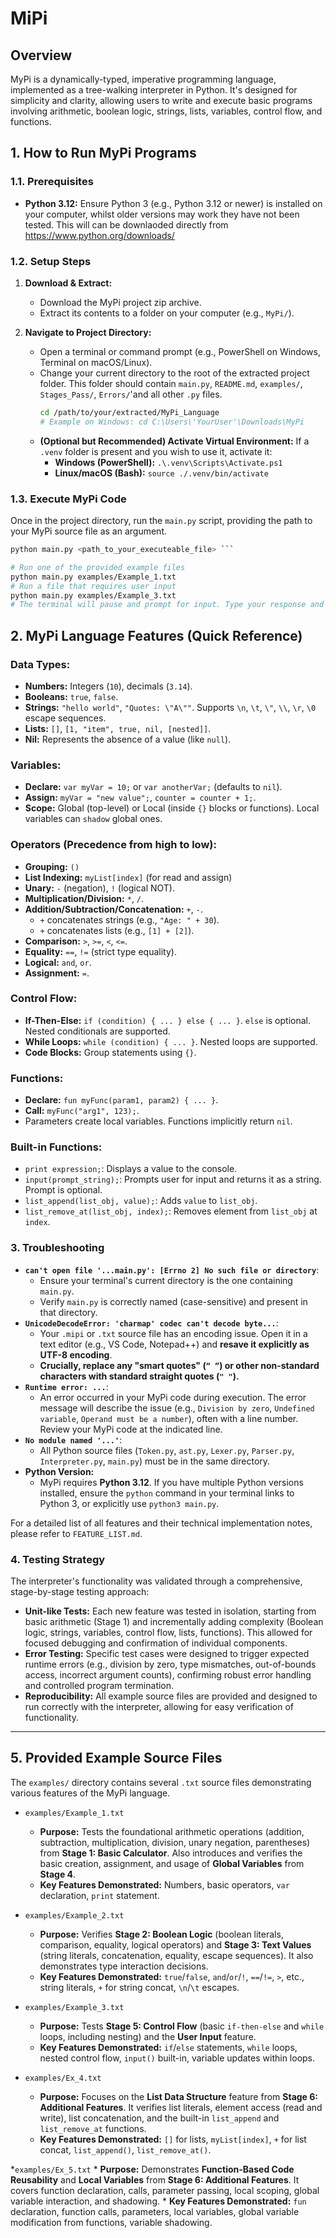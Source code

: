 # MiPi

## Overview

MyPi is a dynamically-typed, imperative programming language, implemented as a tree-walking interpreter in Python. It's designed for simplicity and clarity, allowing users to write and execute basic programs involving arithmetic, boolean logic, strings, lists, variables, control flow, and functions.

## 1. How to Run MyPi Programs

### 1.1. Prerequisites

* **Python 3.12:** Ensure Python 3 (e.g., Python 3.12 or newer) is installed on your computer, whilst older versions may work they have not been tested. This will can be downlaoded directly from https://www.python.org/downloads/ 
### 1.2. Setup Steps

1.  **Download & Extract:**
    * Download the MyPi project zip archive.
    * Extract its contents to a folder on your computer (e.g., `MyPi/`).

2.  **Navigate to Project Directory:**
    * Open a terminal or command prompt (e.g., PowerShell on Windows, Terminal on macOS/Linux).
    * Change your current directory to the root of the extracted project folder. This folder should contain `main.py`, `README.md`, `examples/`, `Stages_Pass/`, `Errors/`'and all other `.py` files.
        ```bash
        cd /path/to/your/extracted/MyPi_Language
        # Example on Windows: cd C:\Users\'YourUser'\Downloads\MyPi
        ```
    * **(Optional but Recommended) Activate Virtual Environment:** If a `.venv` folder is present and you wish to use it, activate it:
        * **Windows (PowerShell):** `.\.venv\Scripts\Activate.ps1`
        * **Linux/macOS (Bash):** `source ./.venv/bin/activate`

### 1.3. Execute MyPi Code

Once in the project directory, run the `main.py` script, providing the path to your MyPi source file as an argument.

```bash
python main.py <path_to_your_executeable_file> ```

# Run one of the provided example files
python main.py examples/Example_1.txt
# Run a file that requires user input
python main.py examples/Example_3.txt
# The terminal will pause and prompt for input. Type your response and press Enter.
```

## 2. MyPi Language Features (Quick Reference)

### Data Types:
- **Numbers:** Integers (`10`), decimals (`3.14`).
- **Booleans:** `true`, `false`.
- **Strings:** `"hello world"`, `"Quotes: \"A\""`. Supports `\n`, `\t`, `\"`, `\\`, `\r`, `\0` escape sequences.
- **Lists:** `[]`, `[1, "item", true, nil, [nested]]`.
- **Nil:** Represents the absence of a value (like `null`).

### Variables:
- **Declare:** `var myVar = 10;` or `var anotherVar;` (defaults to `nil`).
- **Assign:** `myVar = "new value";`, `counter = counter + 1;`.
- **Scope:** Global (top-level) or Local (inside `{}` blocks or functions). Local variables can `shadow` global ones.

### Operators (Precedence from high to low):
- **Grouping:** `()`
- **List Indexing:** `myList[index]` (for read and assign)
- **Unary:** `-` (negation), `!` (logical NOT).
- **Multiplication/Division:** `*`, `/`.
- **Addition/Subtraction/Concatenation:** `+`, `-`.
    - `+` concatenates strings (e.g., `"Age: " + 30`).
    - `+` concatenates lists (e.g., `[1] + [2]`).
- **Comparison:** `>`, `>=`, `<`, `<=`.
- **Equality:** `==`, `!=` (strict type equality).
- **Logical:** `and`, `or`.
- **Assignment:** `=`.

### Control Flow:
- **If-Then-Else:** `if (condition) { ... } else { ... }`. `else` is optional. Nested conditionals are supported.
- **While Loops:** `while (condition) { ... }`. Nested loops are supported.
- **Code Blocks:** Group statements using `{}`.

### Functions:
- **Declare:** `fun myFunc(param1, param2) { ... }`.
- **Call:** `myFunc("arg1", 123);`.
- Parameters create local variables. Functions implicitly return `nil`.

### Built-in Functions:
- `print expression;`: Displays a value to the console.
- `input(prompt_string);`: Prompts user for input and returns it as a string. Prompt is optional.
- `list_append(list_obj, value);`: Adds `value` to `list_obj`.
- `list_remove_at(list_obj, index);`: Removes element from `list_obj` at `index`.


### 3. Troubleshooting

- **`can't open file '...main.py': [Errno 2] No such file or directory`**:
    - Ensure your terminal's current directory is the one containing `main.py`.
    - Verify `main.py` is correctly named (case-sensitive) and present in that directory.
- **`UnicodeDecodeError: 'charmap' codec can't decode byte...`**:
    - Your `.mipi` or `.txt` source file has an encoding issue. Open it in a text editor (e.g., VS Code, Notepad++) and **resave it explicitly as UTF-8 encoding**.
    - **Crucially, replace any "smart quotes" (`“ ”`) or other non-standard characters with standard straight quotes (`" "`).**
- **`Runtime error: ...`**:
    - An error occurred in your MyPi code during execution. The error message will describe the issue (e.g., `Division by zero`, `Undefined variable`, `Operand must be a number`), often with a line number. Review your MyPi code at the indicated line.
- **`No module named '...'`**:
    - All Python source files (`Token.py`, `ast.py`, `Lexer.py`, `Parser.py`, `Interpreter.py`, `main.py`) must be in the same directory.
- **Python Version:**
    - MyPi requires **Python 3.12**. If you have multiple Python versions installed, ensure the `python` command in your terminal links to Python 3, or explicitly use `python3 main.py`.

For a detailed list of all features and their technical implementation notes, please refer to `FEATURE_LIST.md`.


### 4. Testing Strategy

The interpreter's functionality was validated through a comprehensive, stage-by-stage testing approach:

-   **Unit-like Tests:** Each new feature was tested in isolation, starting from basic arithmetic (Stage 1) and incrementally adding complexity (Boolean logic, strings, variables, control flow, lists, functions). This allowed for focused debugging and confirmation of individual components.
-   **Error Testing:** Specific test cases were designed to trigger expected runtime errors (e.g., division by zero, type mismatches, out-of-bounds access, incorrect argument counts), confirming robust error handling and controlled program termination.
-   **Reproducibility:** All example source files are provided and designed to run correctly with the interpreter, allowing for easy verification of functionality.

---

## 5. Provided Example Source Files

The `examples/` directory contains several  `.txt` source files demonstrating various features of the MyPi language.

* `examples/Example_1.txt`
    * **Purpose:** Tests the foundational arithmetic operations (addition, subtraction, multiplication, division, unary negation, parentheses) from **Stage 1: Basic Calculator**. Also introduces and verifies the basic creation, assignment, and usage of **Global Variables** from **Stage 4**.
    * **Key Features Demonstrated:** Numbers, basic operators, `var` declaration, `print` statement.

* `examples/Example_2.txt`
    * **Purpose:** Verifies **Stage 2: Boolean Logic** (boolean literals, comparison, equality, logical operators) and **Stage 3: Text Values** (string literals, concatenation, equality, escape sequences). It also demonstrates type interaction decisions.
    * **Key Features Demonstrated:** `true`/`false`, `and`/`or`/`!`, `==`/`!=`, `>`, etc., string literals, `+` for string concat, `\n`/`\t` escapes.

* `examples/Example_3.txt`
    * **Purpose:** Tests **Stage 5: Control Flow** (basic `if-then-else` and `while` loops, including nesting) and the **User Input** feature.
    * **Key Features Demonstrated:** `if`/`else` statements, `while` loops, nested control flow, `input()` built-in, variable updates within loops.

* `examples/Ex_4.txt`
    * **Purpose:** Focuses on the **List Data Structure** feature from **Stage 6: Additional Features**. It verifies list literals, element access (read and write), list concatenation, and the built-in `list_append` and `list_remove_at` functions.
    * **Key Features Demonstrated:** `[]` for lists, `myList[index]`, `+` for list concat, `list_append()`, `list_remove_at()`.

*`examples/Ex_5.txt`
    * **Purpose:** Demonstrates **Function-Based Code Reusability** and **Local Variables** from **Stage 6: Additional Features**. It covers function declaration, calls, parameter passing, local scoping, global variable interaction, and shadowing.
    * **Key Features Demonstrated:** `fun` declaration, function calls, parameters, local variables, global variable modification from functions, variable shadowing.

